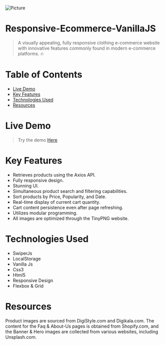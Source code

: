 
![Picture](https://i.ibb.co/xYXBWFK/responsive-ecommerce-wearme.jpg)
# Responsive-Ecommerce-VanillaJS
>A visually appealing, fully responsive clothing e-commerce website with innovative features commonly found in modern e-commerce platforms. 🔥

# Table of Contents
* [Live Demo](#Live-demo)
* [Key Features](#key-features)
* [Technologies Used](#technologies-used)
* [Resources](#resources)

# <a name="Live-demo">Live Demo</a>
> Try the demo <a href="https://wearme-sina.netlify.app/">Here</a> 

# <a name="key-features"></a>Key Features
* Retrieves products using the Axios API.
* Fully responsive design.
* Stunning UI.
* Simultaneous product search and filtering capabilities.
* Sort products by Price, Popularity, and Date.
* Real-time display of current cart quantity.
* Cart content persistence even after page refreshing.
* Utilizes modular programming.
* All images are optimized through the TinyPNG website.

# <a name="technologies-used"></a>Technologies Used
* SwiperJs
* LocalStorage
* Vanilla Js
* Css3
* Html5
* Responsive Design
* Flexbox & Grid

# <a name="resources"></a>Resources
Product images are sourced from DigiStyle.com and Digikala.com. The content for the Faq & About-Us pages is obtained from Shopify.com, and the Banner & Hero images are collected from various websites, including Unsplash.com.
